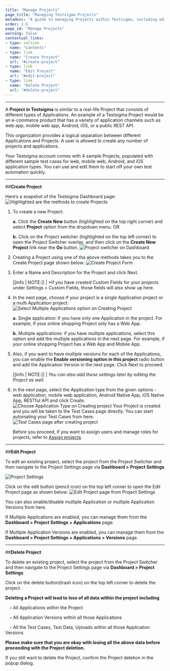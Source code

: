 ```yaml
---
title: "Manage Projects"
page_title: "Managing Testsigma Projects"
metadesc: "A guide to managing Projects within Testsigma, including editing, deleting projects, and enabling/disabling multiple Application/Versions"
order: 2.0
page_id: "Manage Projects"
warning: false
contextual_links:
- type: section
  name: "Contents"
- type: link
  name: "Create Project"
  url: "#create-project"
- type: link
  name: "Edit Project"
  url: "#edit-project"
- type: link
  name: "Delete Project"
  url: "#delete-project"
---
```


---
A **Project in Testsigma** is similar to a real-life Project that consists of different types of Applications. An example of a Testsigma Project would be an e-commerce product that has a variety of application channels such as web app, mobile web app, Android, iOS, or a public REST API.

This organization provides a logical separation between different Applications and Projects. A user is allowed to create any number of projects and applications. 

Your Testsigma account comes with 4 sample Projects, populated with different sample test cases for web, mobile web, Android, and iOS application types. You can use and edit them to start off your own test automation quickly. 

---
##**Create Project**

Here’s a snapshot of the Testsigma Dashboard page:
![Highlighted are the methods to create Projects](https://docs.testsigma.com/images/projects/dashboard-project-selection-area.png)

1. To create a new Project:

    **a.** Click the **Create New** button (highlighted on the top right corner) and select **Project** option from the dropdown menu. OR

    **b.** Click on the Project switcher (highlighted on the top left corner) to open the Project Switcher overlay, and then click on the **Create New Project** link near the **Go** button.
    ![Project switcher on Dashboard](https://docs.testsigma.com/images/projects/dashboard-project-selection-overlay.png)

2. Creating a Project using one of the above methods takes you to the Create Project page shown below:
![Create Project Form](https://docs.testsigma.com/images/projects/create-project-page1.png)
3. Enter a Name and Description for the Project and click    Next.

    [[info | NOTE:]]
    | *If you have created Custom Fields for your projects under Settings > Custom Fields, those fields will also show up here.
4. In the next page, choose if your project is a single Application project or a multi Application project:
    ![Select Multiple Applications option on Creating Project](https://docs.testsigma.com/images/projects/create-project-page2-multiapp-multiversion.png)
    
    **a.** Single application: if you have only one Application in the project. For example, if your online shopping Project only has a Web App.
    
    **b.** Multiple applications: if you have multiple applications, select this option and add the multiple applications in the next page. For example, if your online shopping Project has a Web App and Mobile App.
5. Also, if you want to have multiple versions for each of the Applications, you can enable the **Enable versioning option in this project** radio button and add the Application Version in the next page. Click Next to proceed.

    [[info | NOTE:]]
    | *You can also add these settings later by editing the Project as well.*
6. In the next page, select the Application type from the given options - web application, mobile web application, Android Native App, iOS Native App, RESTful API and click Create.
    ![Choose Application Type on Creating project](https://docs.testsigma.com/images/projects/create-project-page3-select-apptype.png)
    Your Project is created and you will be taken to the Test Cases page directly. You can start automating your Test Cases from here.
    ![Test Cases page after creating project](https://docs.testsigma.com/images/projects/create-project-redirect-test-cases.png)

    Before you proceed, if you want to assign users and manage roles for projects, refer to  [Assign projects](https://testsigma.com/docs/collaboration/assign-projects/).

---
##**Edit Project**

To edit an existing project, select the project from the Project Switcher and then navigate to the Project Settings page via **Dashboard > Project Settings**

![Project Settings](https://docs.testsigma.com/images/projects/project-settings.png)

Click on the edit button (pencil icon) on the top left corner to open the Edit Project page as shown below:
![Edit Project page from Project Settings](https://docs.testsigma.com/images/projects/edit-project.png)

You can also enable/disable multiple Application or multiple Application Versions from here.

If Multiple Applications are enabled, you can manage them from the **Dashboard > Project Settings > Applications** page.

If Multiple Application Versions are enabled, you can manage them from the **Dashboard > Project Settings > Applications > Versions** page.

---
##**Delete Project**

To delete an existing project, select the project from the Project Switcher and then navigate to the Project Settings page via **Dashboard > Project Settings**

Click on the delete button(trash icon) on the top left corner to delete the project.

**Deleting a Project will lead to loss of all data within the project including**

  &emsp;**-** All Applications within the Project

  &emsp;**-** All Application Versions within all those Applications

  &emsp;**-** All the Test Cases, Test Data, Uploads within all those Application Versions

**Please make sure that you are okay with losing all the above data before proceeding with the Project deletion.**

If you still want to delete the Project, confirm the Project deletion in the popup dialog.






